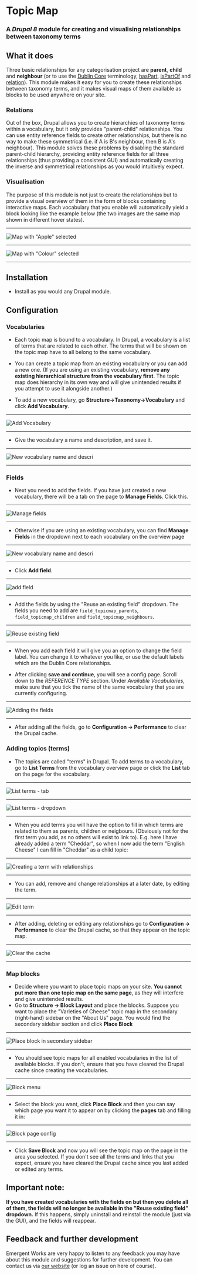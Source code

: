 # Topic Map
### A *Drupal 8* module for creating and visualising relationships between taxonomy terms
## What it does
Three basic relationships for any categorisation project are **parent**, **child** and **neighbour** (or to use the [Dublin Core](https://en.wikipedia.org/wiki/Dublin_Core) terminology, [hasPart](http://dublincore.org/documents/2008/01/14/dcmi-terms/#terms-hasPart), [isPartOf](http://dublincore.org/documents/2008/01/14/dcmi-terms/#terms-isPartOf) and [relation](http://dublincore.org/documents/2008/01/14/dcmi-terms/#terms-relation)).
This module makes it easy for you to create these relationships between taxonomy terms, and it makes visual maps of them available as blocks to be used anywhere on your site.
### Relations
Out of the box, Drupal allows you to create hierarchies of taxonomy terms within a vocabulary, but it only provides "parent-child" relationships. You can use entity reference fields to create other relationships, but there is no way to make these symmetrical (i.e. if A is B's neighbour, then B is A's neighbour). 
This module solves these problems by disabling the standard parent-child hierarchy, providing entity reference fields for all three relationships (thus providing a consistent GUI) and automatically creating the inverse and symmetrical relationships as you would intuitively expect.
### Visualisation
The purpose of this module is not just to create the relationships but to provide a visual overview of them in the form of blocks containing interactive maps. Each vocabulary that you enable will automatically yield a block looking like the example below (the two images are the same map shown in different hover states).
____
![Map with "Apple" selected](https://github.com/hoegrammer/topic_map/blob/master/docs/apple.png)
____
![Map with "Colour" selected](https://github.com/hoegrammer/topic_map/blob/master/docs/colour.png)
____
## Installation
* Install as you would any Drupal module.

## Configuration
### Vocabularies
* Each topic map is bound to a vocabulary. In Drupal, a vocabulary is a list of terms that are related to each other. The terms that will be shown on the topic map have to all belong to the same vocabulary.
* You can create a topic map from an existing vocabulary or you can add a new one. (If you are using an existing vocabulary, **remove any existing hierarchical structure from the vocabulary first**. The topic map does hierarchy in its own way and will give unintended results if you attempt to use it alongside another.)

* To add a new vocabulary, go **Structure->Taxonomy->Vocabulary** and click **Add Vocabulary**. 
____

![Add Vocabulary](https://github.com/hoegrammer/topic_map/blob/master/docs/addvocab.png)
____

* Give the vocabulary a name and description, and save it.
____

![New vocabulary name and descri](https://github.com/hoegrammer/topic_map/blob/master/docs/cheese.png)
____


### Fields


* Next you need to add the fields. If you have just created a new vocabulary, there will be a tab on the page to **Manage Fields**. Click this. 
____

![Manage fields](https://github.com/hoegrammer/topic_map/blob/master/docs/managefields1.png)
____

* Otherwise if you are using an existing vocabulary, you can find **Manage Fields** in the dropdown next to each vocabulary on the overview page
____

![New vocabulary name and descri](https://github.com/hoegrammer/topic_map/blob/master/docs/managedropdown.png)
____

* Click **Add field**.
____

![add field](https://github.com/hoegrammer/topic_map/blob/master/docs/addfield.png)
____


* Add the fields by using the "Reuse an existing field" dropdown. The fields you need to add are `field_topicmap_parents`, `field_topicmap_children` and `field_topicmap_neighbours`.

____

![Reuse existing field](https://github.com/hoegrammer/topic_map/blob/master/docs/reuse.png)

____



* When you add each field it will give you an option to change the field label. You can change it to whatever you like, or use the default labels which are the Dublin Core relationships.

* After clicking **save and continue**, you will see a config page. Scroll down to the *REFERENCE TYPE* section. Under *Available Vocabularies*, make sure that you tick the name of the same vocabulary that you are currently configuring.

____


![Adding the fields](https://github.com/hoegrammer/topic_map/blob/master/docs/reftype.png)

____


* After adding all the fields, go to **Configuration -> Performance** to clear the Drupal cache. 

### Adding topics (terms)
* The topics are called "terms" in Drupal. To add terms to a vocabulary, go to **List Terms** from the vocabulary overview page or click the **List** tab on the page for the vocabulary.

____


![List terms - tab](https://github.com/hoegrammer/topic_map/blob/master/docs/list.png)

____


![List terms - dropdown](https://github.com/hoegrammer/topic_map/blob/master/docs/listdropdown.png)


____


* When you add terms you will have the option to fill in which terms are related to them as parents, children or neigbours. (Obviously not for the first term you add, as no others will exist to link to). E.g. here I have already added a term "Cheddar", so when I now add the term "English Cheese" I can fill in "Cheddar" as a child topic:

____


![Creating a term with relationships](https://github.com/hoegrammer/topic_map/blob/master/docs/cheddar.png)

____


* You can add, remove and change relationships at a later date, by editing the term.
____


![Edit term](https://github.com/hoegrammer/topic_map/blob/master/docs/editterm.png)

____


* After adding, deleting or editing any relationships go to **Configuration -> Performance** to clear the Drupal cache, so that they appear on the topic map.

____


![Clear the cache](https://github.com/hoegrammer/topic_map/blob/master/docs/cache.png)

____


### Map blocks
* Decide where you want to place topic maps on your site. **You cannot put more than one topic map on the same page**, as they will interfere and give unintended results. 
* Go to **Structure -> Block Layout** and place the blocks. Suppose you want to place the "Varieties of Cheese" topic map in the secondary (right-hand) sidebar on the "About Us" page. You would find the secondary sidebar section and click **Place Block**

____


![Place block in secondary sidebar](https://github.com/hoegrammer/topic_map/blob/master/docs/secondary.png)


____


* You should see topic maps for all enabled vocabularies in the list of available blocks. If you don't, ensure that you have cleared the Drupal cache since creating the vocabularies.

____


![Block menu](https://github.com/hoegrammer/topic_map/blob/master/docs/blockmenu.png)

____


* Select the block you want, click **Place Block** and then you can say which page you want it to appear on by clicking the **pages** tab and filling it in:

____


![Block page config](https://github.com/hoegrammer/topic_map/blob/master/docs/pages.png)

____


* Click **Save Block** and now you will see the topic map on the page in the area you selected. If you don't see all the terms and links that you expect, ensure you have cleared the Drupal cache since you last added or edited any terms.

## Important note:
**If you have created vocabularies with the fields on but then you delete all of them, the fields will no longer be available in the "Reuse existing field" dropdown.** If this happens, simply uninstall and reinstall the module (just via the GUI), and the fields will reappear.

## Feedback and further development
Emergent Works are very happy to listen to any feedback you may have about this module and suggestions for further development. You can contact us via [our website](https://www.emergentworks.net/) (or log an issue on here of course).
